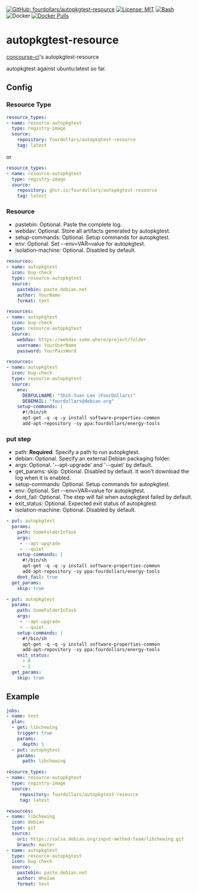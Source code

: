  [![GitHub: fourdollars/autopkgtest-resource](https://img.shields.io/badge/GitHub-fourdollars%2Fautopkgtest%E2%80%90resource-darkgreen.svg)](https://github.com/fourdollars/autopkgtest-resource/) [![License: MIT](https://img.shields.io/badge/License-MIT-blue.svg)](https://opensource.org/licenses/MIT) [![Bash](https://img.shields.io/badge/Language-Bash-red.svg)](https://www.gnu.org/software/bash/) ![Docker](https://github.com/fourdollars/autopkgtest-resource/workflows/Docker/badge.svg) [![Docker Pulls](https://img.shields.io/docker/pulls/fourdollars/autopkgtest-resource.svg)](https://hub.docker.com/r/fourdollars/autopkgtest-resource/)
# autopkgtest-resource
[concourse-ci](https://concourse-ci.org/)'s autopkgtest-resource

autopkgtest against ubuntu:latest so far.

## Config

### Resource Type

```yaml
resource_types:
- name: resource-autopkgtest
  type: registry-image
  source:
    repository: fourdollars/autopkgtest-resource
    tag: latest
```

or

```yaml
resource_types:
- name: resource-autopkgtest
  type: registry-image
  source:
    repository: ghcr.io/fourdollars/autopkgtest-resource
    tag: latest
```

### Resource

* pastebin: Optional. Paste the complete log.
* webdav: Optional. Store all artifacts generated by autopkgtest.
* setup-commands: Optional. Setup commands for autopkgtest.
* env: Optional. Set --env=VAR=value for autopkgtest.
* isolation-machine: Optional. Disabled by default.

```yaml
resources:
- name: autopkgtest
  icon: bug-check
  type: resource-autopkgtest
  source:
    pastebin: paste.debian.net
    author: YourName
    format: text
```

```yaml
resources:
- name: autopkgtest
  icon: bug-check
  type: resource-autopkgtest
  source:
    webdav: https://webdav.some.where/project/folder
    username: YourUserName
    password: YourPassWord
```

```yaml
resources:
- name: autopkgtest
  icon: bug-check
  type: resource-autopkgtest
  source:
    env:
      DEBFULLNAME: "Shih-Yuan Lee (FourDollars)"
      DEBEMAIL: "fourdollars@debian.org"
    setup-commands: |
      #!/bin/sh
      apt-get -q -q -y install software-properties-common
      add-apt-repository -sy ppa:fourdollars/energy-tools
```

### put step

* path: **Required**. Specify a path to run autopkgtest.
* debian: Optional. Specify an external Debian packaging folder.
* args: Optional. '--apt-upgrade' and '--quiet' by default.
* get_params: skip: Optional. Disabled by default. It won't download the log when it is enabled.
* setup-commands: Optional. Setup commands for autopkgtest.
* env: Optional. Set --env=VAR=value for autopkgtest.
* dont_fail: Optional. The step will fail when autopkgtest failed by default.
* exit_status: Optional. Expected exit status of autopkgtest.
* isolation-machine: Optional. Disabled by default.

```yaml
- put: autopkgtest
  params:
    path: SomeFolderInTask
    args:
     - --apt-upgrade
     - --quiet
    setup-commands: |
      #!/bin/sh
      apt-get -q -q -y install software-properties-common
      add-apt-repository -sy ppa:fourdollars/energy-tools
    dont_fail: true
  get_params:
    skip: true
```

```yaml
- put: autopkgtest
  params:
    path: SomeFolderInTask
    args:
     - --apt-upgrade
     - --quiet
    setup-commands: |
      #!/bin/sh
      apt-get -q -q -y install software-properties-common
      add-apt-repository -sy ppa:fourdollars/energy-tools
    exit_status:
      - 0
      - 2
  get_params:
    skip: true
```

## Example

```yaml
jobs:
- name: test
  plan:
  - get: libchewing
    trigger: true
    params:
      depth: 1
  - put: autopkgtest
    params:
      path: libchewing

resource_types:
- name: resource-autopkgtest
  type: registry-image
  source:
     repository: fourdollars/autopkgtest-resource
     tag: latest

resources:
- name: libchewing
  icon: debian
  type: git
  source:
    uri: https://salsa.debian.org/input-method-team/libchewing.git
    branch: master
- name: autopkgtest
  type: resource-autopkgtest
  icon: bug-check
  source:
    pastebin: paste.debian.net
    author: WhoIam
    format: text
```
